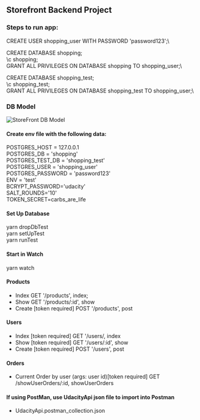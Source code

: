 ## Storefront Backend Project

### Steps to run app:

CREATE USER shopping_user WITH PASSWORD 'password123';\

CREATE DATABASE shopping;\
\c shopping;\
GRANT ALL PRIVILEGES ON DATABASE shopping TO shopping_user;\

CREATE DATABASE shopping_test;\
\c shopping_test;\
GRANT ALL PRIVILEGES ON DATABASE shopping_test TO shopping_user;\

### DB Model

![StoreFront DB Model](https://user-images.githubusercontent.com/14042720/132509495-ed664ee5-782d-4ce3-ae38-c0b4ca34b924.png)

#### Create env file with the following data:

POSTGRES_HOST = 127.0.0.1\
POSTGRES_DB = 'shopping'\
POSTGRES_TEST_DB = 'shopping_test'\
POSTGRES_USER = 'shopping_user'\
POSTGRES_PASSWORD = 'password123'\
ENV = 'test'\
BCRYPT_PASSWORD='udacity'\
SALT_ROUNDS='10'\
TOKEN_SECRET=carbs_are_life

#### Set Up Database

yarn dropDbTest\
yarn setUpTest\
yarn runTest

#### Start in Watch

yarn watch

#### Products

- Index GET '/products', index;
- Show GET '/products/:id', show
- Create [token required] POST '/products', post

#### Users

- Index [token required] GET '/users/, index
- Show [token required] GET '/users/:id', show
- Create [token required] POST '/users', post

#### Orders

- Current Order by user (args: user id)[token required] GET /showUserOrders/:id, showUserOrders

#### If using PostMan, use UdacityApi json file to import into Postman

- UdacityApi.postman_collection.json
